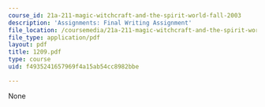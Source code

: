 ```yaml
---
course_id: 21a-211-magic-witchcraft-and-the-spirit-world-fall-2003
description: 'Assignments: Final Writing Assignment'
file_location: /coursemedia/21a-211-magic-witchcraft-and-the-spirit-world-fall-2003/f4935241657969f4a15ab54cc8982bbe_1209.pdf
file_type: application/pdf
layout: pdf
title: 1209.pdf
type: course
uid: f4935241657969f4a15ab54cc8982bbe

---
```

None